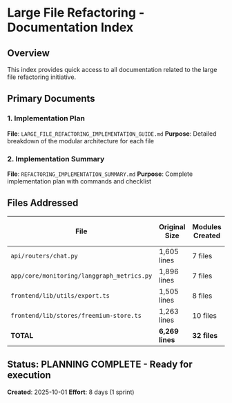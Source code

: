 # Large File Refactoring - Documentation Index

## Overview
This index provides quick access to all documentation related to the large file refactoring initiative.

## Primary Documents

### 1. Implementation Plan
**File**: `LARGE_FILE_REFACTORING_IMPLEMENTATION_GUIDE.md`
**Purpose**: Detailed breakdown of the modular architecture for each file

### 2. Implementation Summary
**File**: `REFACTORING_IMPLEMENTATION_SUMMARY.md`
**Purpose**: Complete implementation plan with commands and checklist

## Files Addressed

| File | Original Size | Modules Created | Avg Module Size | Reduction |
|------|---------------|-----------------|-----------------|-----------|
| `api/routers/chat.py` | 1,605 lines | 7 files | 229 lines | 87% |
| `app/core/monitoring/langgraph_metrics.py` | 1,896 lines | 7 files | 261 lines | 86% |
| `frontend/lib/utils/export.ts` | 1,505 lines | 8 files | 209 lines | 86% |
| `frontend/lib/stores/freemium-store.ts` | 1,263 lines | 10 files | 153 lines | 88% |
| **TOTAL** | **6,269 lines** | **32 files** | **213 lines** | **87%** |

## Status: PLANNING COMPLETE - Ready for execution

**Created**: 2025-10-01
**Effort**: 8 days (1 sprint)
